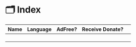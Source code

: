 # 🗂 Index

| Name | Language | AdFree? | Receive Donate? |   |
| :--: | :------: | :-----: | :-------------: | - |
|      |          |         |                 |   |
|      |          |         |                 |   |
|      |          |         |                 |   |
|      |          |         |                 |   |
